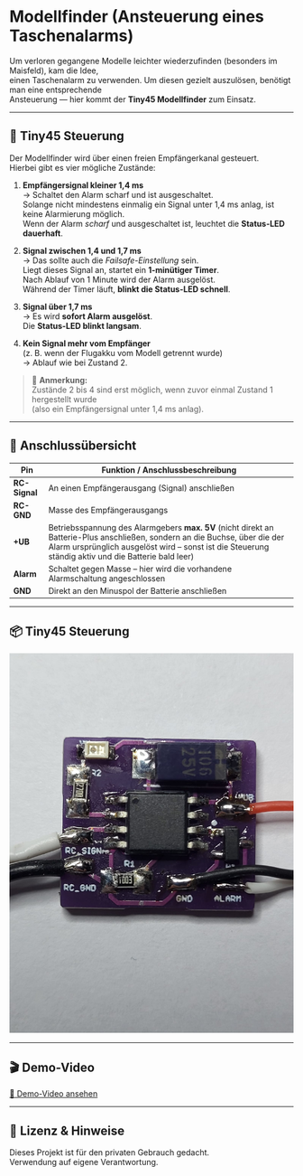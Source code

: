 # Modellfinder (Ansteuerung eines Taschenalarms)

Um verloren gegangene Modelle leichter wiederzufinden (besonders im Maisfeld), kam die Idee,  
einen Taschenalarm zu verwenden. Um diesen gezielt auszulösen, benötigt man eine entsprechende  
Ansteuerung — hier kommt der **Tiny45 Modellfinder** zum Einsatz.

---

## 🧭 Tiny45 Steuerung

Der Modellfinder wird über einen freien Empfängerkanal gesteuert.  
Hierbei gibt es vier mögliche Zustände:

1. **Empfängersignal kleiner 1,4 ms**  
   → Schaltet den Alarm scharf und ist ausgeschaltet.  
   Solange nicht mindestens einmalig ein Signal unter 1,4 ms anlag, ist keine Alarmierung möglich.  
   Wenn der Alarm *scharf* und ausgeschaltet ist, leuchtet die **Status-LED dauerhaft**.

2. **Signal zwischen 1,4 und 1,7 ms**  
   → Das sollte auch die *Failsafe-Einstellung* sein.  
   Liegt dieses Signal an, startet ein **1-minütiger Timer**.  
   Nach Ablauf von 1 Minute wird der Alarm ausgelöst.  
   Während der Timer läuft, **blinkt die Status-LED schnell**.

3. **Signal über 1,7 ms**  
   → Es wird **sofort Alarm ausgelöst**.  
   Die **Status-LED blinkt langsam**.

4. **Kein Signal mehr vom Empfänger**  
   (z. B. wenn der Flugakku vom Modell getrennt wurde)  
   → Ablauf wie bei Zustand 2.

> 🧩 **Anmerkung:**  
> Zustände 2 bis 4 sind erst möglich, wenn zuvor einmal Zustand 1 hergestellt wurde  
> (also ein Empfängersignal unter 1,4 ms anlag).

---

## 🔌 Anschlussübersicht

| Pin        | Funktion / Anschlussbeschreibung |
|-------------|---------------------------------|
| **RC-Signal** | An einen Empfängerausgang (Signal) anschließen |
| **RC-GND**    | Masse des Empfängerausgangs |
| **+UB**       | Betriebsspannung des Alarmgebers **max. 5V** (nicht direkt an Batterie-Plus anschließen, sondern an die Buchse, über die der Alarm ursprünglich ausgelöst wird – sonst ist die Steuerung ständig aktiv und die Batterie bald leer) |
| **Alarm**     | Schaltet gegen Masse – hier wird die vorhandene Alarmschaltung angeschlossen |
| **GND**       | Direkt an den Minuspol der Batterie anschließen |

---

## 📦 Tiny45 Steuerung

![Beispiel-Alarmgeber](https://raw.githubusercontent.com/FlyingManni/Akkustischer-Modellfinder-mit-Handtaschensirene/main/beispiel_alarmgeber.jpg)

---

## 🎬 Demo-Video

[🎥 Demo-Video ansehen](https://github.com/FlyingManni/Akkustischer-Modellfinder-mit-Handtaschensirene/raw/main/Test.mp4)


---

## 📘 Lizenz & Hinweise

Dieses Projekt ist für den privaten Gebrauch gedacht.  
Verwendung auf eigene Verantwortung.
